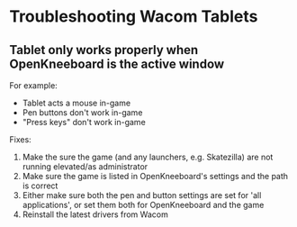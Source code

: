 # Troubleshooting Wacom Tablets


## Tablet only works properly when OpenKneeboard is the active window

For example:

- Tablet acts a mouse in-game
- Pen buttons don't work in-game
- "Press keys" don't work in-game

Fixes:

1. Make the sure the game (and any launchers, e.g. Skatezilla) are not running elevated/as administrator
2. Make sure the game is listed in OpenKneeboard's settings and the path is correct
3. Either make sure both the pen and button settings are set for 'all applications', or set them both for OpenKneeboard and the game
4. Reinstall the latest drivers from Wacom
